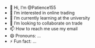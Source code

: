 - 👋 Hi, I’m @Patience155
- 👀 I’m interested in online trading 
- 🌱 I’m currently learning at the university 
- 💞️ I’m looking to collaborate on trade
- 📫 How to reach me use my email 
- 😄 Pronouns: ...
- ⚡ Fun fact: ...

<!---
Patience155/Patience155 is a ✨ special ✨ repository because its `README.md` (this file) appears on your GitHub profile.
You can click the Preview link to take a look at your changes.
--->
